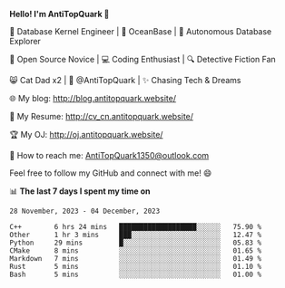 
**Hello! I'm AntiTopQuark 👋**

🔧 Database Kernel Engineer | 🌊 OceanBase | 🤖 Autonomous Database Explorer

🌱 Open Source Novice | 💻 Coding Enthusiast | 🔍 Detective Fiction Fan

😸 Cat Dad x2 | 🎉 @AntiTopQuark | ✨ Chasing Tech & Dreams

🌐 My blog: http://blog.antitopquark.website/

📄 My Resume: http://cv_cn.antitopquark.website/

🏆 My OJ: http://oj.antitopquark.website/

📧 How to reach me: AntiTopQuark1350@outlook.com

Feel free to follow my GitHub and connect with me! 😄

📊 **The last 7 days I spent my time on** 

<!--START_SECTION:waka-->
```text
28 November, 2023 - 04 December, 2023

C++        6 hrs 24 mins   ███████████████████░░░░░░   75.90 % 
Other      1 hr 3 mins     ███░░░░░░░░░░░░░░░░░░░░░░   12.47 % 
Python     29 mins         █░░░░░░░░░░░░░░░░░░░░░░░░   05.83 % 
CMake      8 mins          ░░░░░░░░░░░░░░░░░░░░░░░░░   01.65 % 
Markdown   7 mins          ░░░░░░░░░░░░░░░░░░░░░░░░░   01.49 % 
Rust       5 mins          ░░░░░░░░░░░░░░░░░░░░░░░░░   01.10 % 
Bash       5 mins          ░░░░░░░░░░░░░░░░░░░░░░░░░   01.00 %
```
<!--END_SECTION:waka-->


